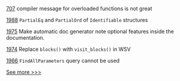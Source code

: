 
[707](https://github.com/hyperledger-labs/solang/issues/707) compiler message for overloaded functions is not great

[1988](https://github.com/hyperledger/iroha/issues/1988) `PartialEq` and `PartialOrd` of `Identifiable` structures 

[1975](https://github.com/hyperledger/iroha/issues/1975) Make automatic doc generator note optional features inside the documentation. 

[1974](https://github.com/hyperledger/iroha/issues/1974) Replace `blocks()` with `visit_blocks()` in WSV

[1966](https://github.com/hyperledger/iroha/issues/1966) `FindAllParameters` query cannot be used


[See more >>>](https://start-here.hyperledger.org/issues)
